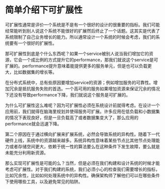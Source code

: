 # 简单介绍下可扩展性

可扩展性通常是评价一个系统是不是有一个很好的设计的很重要的指标。我们可能经常能听到别人说这个系统不能很好的扩展然后终止了一个话题。这其实是代表了系统限制了自己业务增长的能力。所以通常设计一个系统的时候会考虑，我们的系统要有一个很好的扩展性。

那可扩展性到底是个什么东西呢？如果一个service被别人说当我们增加它的资源，它会一个成比例的方式提升它的performance，那我们就说这个service是可扩展的。performance提升意味着能提供更多的服务单元，但是也可以负载更大，比如数据集的增长等。

在分布式系统中，总有些原因要增加service的资源；例如增加服务的可靠性。增加冗余是抵抗服务失败的首选。一个高可用的服务如果增加资源来保证冗余的情况下还没有导致performance下降，我们就说这个服务是可扩展的。

为什么可扩展性这么难呢？因为可扩展性必须在系统设计前就得考虑。在设计一个应用前，我们就得在脑海里规划并使得服务可扩展。许多应用在低负载和小数据集的情况下表现良好，但是一旦负载高了或者数据集变大了，那么应用的performance就会迅速下降。

第二个原因在于通过横向扩展来扩展系统，必然会导致系统的异构性。随着下一代硬件上线，系统中的资源越来越多。系统异构性意味着某些节点比其他节点处理能力或者存储空间更大，依赖于统一性的算法要么在这种条件下发生故障，要么就是未能充分利用新资源。

那么实现可扩展性是可能的么？当然，但是必须在我们构建和设计系统的时候才能考虑可扩展性。对于我们构建的系统，我们必须小心的检查我们需要增长的指标，比如冗余性，比如如何处理系统中的异构性。确保架构师了解他们可以在哪些条件下使用哪些工具，以及避免常见的陷阱。